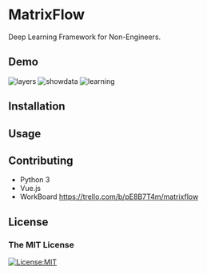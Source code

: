 # MatrixFlow
Deep Learning Framework for Non-Engineers.


## Demo  
![layers](https://github.com/Tdual/matrixflow/blob/master/layers.gif)
![showdata](https://github.com/Tdual/matrixflow/blob/master/showdata.gif)
![learning](https://github.com/Tdual/matrixflow/blob/master/learning.gif)

## Installation

## Usage  

## Contributing
- Python 3  
- Vue.js  
- WorkBoard https://trello.com/b/pE8B7T4m/matrixflow   


## License
### The MIT License   
[![License:MIT](https://img.shields.io/badge/License-MIT-yellow.svg)](https://opensource.org/licenses/MIT)
